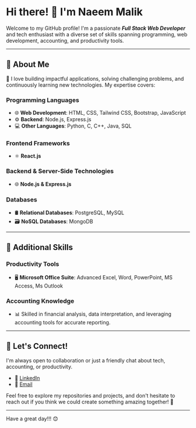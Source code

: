 # Hi there! 👋 I'm Naeem Malik

Welcome to my GitHub profile! I'm a passionate _**Full Stack Web Developer**_ and tech enthusiast with a diverse set of skills spanning programming, web development, accounting, and productivity tools.

---

## 🚀 About Me

🌟 I love building impactful applications, solving challenging problems, and continuously learning new technologies. My expertise covers:

### **Programming Languages**
- 🌐 **Web Development**: HTML, CSS, Tailwind CSS, Bootstrap, JavaScript
- ⚙️ **Backend**: Node.js, Express.js
- 💻 **Other Languages**: Python, C, C++, Java, SQL

### **Frontend Frameworks**
- ⚛️ **React.js**

### **Backend & Server-Side Technologies**
- 🌐 **Node.js & Express.js**

### **Databases**
- 🛢️ **Relational Databases**: PostgreSQL, MySQL
- 🗃️ **NoSQL Databases**: MongoDB
---

## 💼 Additional Skills

### **Productivity Tools**
- 🖥️ **Microsoft Office Suite**: Advanced Excel, Word, PowerPoint, MS Access, Ms Outlook

### **Accounting Knowledge**
- 📊 Skilled in financial analysis, data interpretation, and leveraging accounting tools for accurate reporting.

---

## 🔗 Let's Connect!

I'm always open to collaboration or just a friendly chat about tech, accounting, or productivity.  
- 💼 [LinkedIn](https://github.com/naeem-malik1998)  
- 📧 [Email](mailto:mail2oxford24x7@gmail.com)

Feel free to explore my repositories and projects, and don't hesitate to reach out if you think we could create something amazing together! 🚀

---

Have a great day!!! 😊
